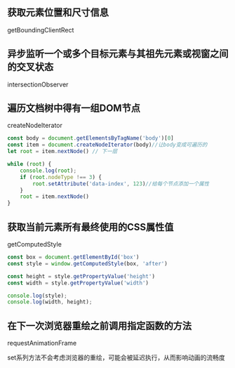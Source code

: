 ## 获取元素位置和尺寸信息

getBoundingClientRect

## 异步监听一个或多个目标元素与其祖先元素或视窗之间的交叉状态

intersectionObserver

## 遍历文档树中得有一组DOM节点

createNodeIterator

```js
const body = document.getElementsByTagName('body')[0]
const item = document.createNodeIterator(body)//让body变成可遍历的
let root = item.nextNode() // 下一层

while (root) {
    console.log(root);
    if (root.nodeType !== 3) {
        root.setAttribute('data-index', 123)//给每个节点添加一个属性
    }
    root = item.nextNode()
}
```

## 获取当前元素所有最终使用的CSS属性值

getComputedStyle

```js
const box = document.getElementById('box')
const style = window.getComputedStyle(box, 'after')

const height = style.getPropertyValue('height')
const width = style.getPropertyValue('width')

console.log(style);
console.log(width, height);
```

## 在下一次浏览器重绘之前调用指定函数的方法

requestAnimationFrame

set系列方法不会考虑浏览器的重绘，可能会被延迟执行，从而影响动画的流畅度